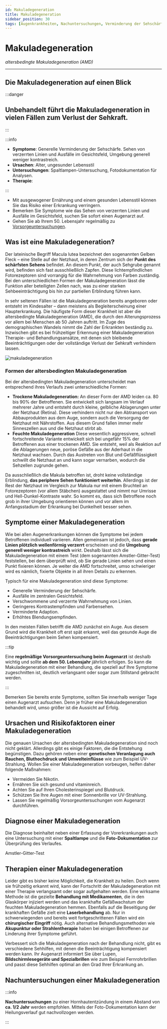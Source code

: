 ```yaml
---
id: Makuladegeneration
title: Makuladegeneration
sidebar_position: 30
tags: [Augenkrankheiten, Nachuntersuchungen, Verminderung der Sehschärfe, Spaltlampe]
---
```


# Makuladegeneration

*altersbedingte Makuladegeneration (AMD)*

------



## Die Makuladegeneration auf einen Blick

:::danger

<h2>Unbehandelt führt die Makuladegeneration in vielen Fällen zum Verlust der Sehkraft. </h2>

:::

:::info

- **Symptome**: Generelle Verminderung der Sehschärfe. Sehen von verzerrten Linien und Ausfälle im Gesichtsfeld, Umgebung generell weniger kontrastreich. 
- **Ursachen**: Alter, ungesunder Lebensstil
- **Untersuchungen**: Spaltlampen-Untersuchung, Fotodokumentation für Analysen.
- **Therapie**: 

:::

- Mit ausgewogener Ernährung und einem gesunden Lebensstil können Sie das Risiko einer Erkrankung verringern.
- Bemerken Sie Symptome wie das Sehen von verzerrten Linien und Ausfälle im Gesichtsfeld, suchen Sie sofort einen Augenarzt auf.
- Gehen Sie ab Ihrem 50. Lebensjahr regelmäßig zu [Vorsorgeuntersuchungen](/docs/Leistungen/Vorsorgeuntersuchungen).



## Was ist eine Makuladegeneration?

Der lateinische Begriff Macula lutea bezeichnet den sogenannten Gelben Fleck – eine Stelle auf der Netzhaut, in deren Zentrum sich der **Punkt des schärfsten Sehens** befindet. An diesem Punkt, der auch Sehgrube genannt wird, befinden sich fast ausschließlich Zapfen. Diese lichtempfindlichen Fotorezeptoren sind vorrangig für die Wahrnehmung von Farben zuständig. Bei den unterschiedlichen Formen der Makuladegeneration lässt die Funktion aller beteiligten Zellen nach, was zu einer starken Sehbeeinträchtigung bis hin zur partiellen Erblindung führen kann.

In sehr seltenen Fällen ist die Makuladegeneration bereits angeboren oder entsteht im Kindesalter – dann meistens als Begleiterscheinung einer Haupterkrankung. Die häufigste Form dieser Krankheit ist aber die altersbedingte Makuladegeneration (AMD), die durch den Alterungsprozess vor allem bei Menschen ab 50 Jahren auftritt. Im Zuge des demographischen Wandels nimmt die Zahl der Erkrankten beständig zu. Inzwischen gibt es bei frühzeitiger Erkennung einer Makuladegeneration Therapie- und Behandlungsansätze, mit denen sich bleibende Beeinträchtigungen oder der vollständige Verlust der Sehkraft verhindern lassen.

![makuladegeneration](https://www.blickcheck.de/wp-content/uploads/2017/04/hi_makuladegeneration-3.jpg)

### Formen der altersbedingten Makuladegeneration

Bei der altersbedingten Makuladegeneration unterscheidet man entsprechend ihres Verlaufs zwei unterschiedliche Formen: 

- **Trockene Makuladegeneration:** An dieser Form der AMD leiden ca. 80 bis 90% der Betroffenen. Sie entwickelt sich langsam im Verlauf mehrerer Jahre und entsteht durch kleine, gelbliche Ablagerungen unter der Netzhaut (Retina). Diese verhindern nicht nur den Abtransport von Abbauprodukten aus dem Auge, sondern auch die Versorgung der Netzhaut mit Nährstoffen. Aus diesem Grund fallen immer mehr Sinneszellen aus und die Netzhaut stirbt  ab.
- **Feuchte Makuladegeneration** Diese wesentlich aggressivere, schnell fortschreitende Variante entwickelt sich bei ungefähr 15% der Betroffenen aus einer trockenen AMD. Sie entsteht, weil als Reaktion auf die Ablagerungen neue, poröse Gefäße aus der Aderhaut in die Netzhaut wachsen. Durch das Austreten von Blut und Gefäßflüssigkeit schwillt die Netzhaut an und kann sogar vernarben, wodurch die Sehzellen zugrunde gehen.

Da ausschließlich die Makula betroffen ist, droht keine vollständige Erblindung, **das periphere Sehen funktioniert weiterhin**. Allerdings ist der Rest der Netzhaut im Vergleich zur Makula nur mit  einem Bruchteil an Fotorezeptoren (vor allem Stäbchen) ausgestattet und nimmt nur Umrisse und Hell-Dunkel-Kontraste wahr. So kommt es, dass sich Betroffene noch grob in ihrer Umgebung orientieren können und vor allem im Anfangsstadium der Erkrankung bei Dunkelheit besser sehen.



## Symptome einer Makuladegeneration

Wie bei allen Augenerkrankungen können die Symptome bei jedem  Betroffenen individuell variieren. Allen gemeinsam ist jedoch, dass **gerade Linien plötzlich wellenförmig verzerrt** erscheinen und die **Umgebung generell weniger kontrastreich** wirkt. Deshalb lässt sich die Makuladegeneration mit einem Test (dem sogenannten Amstler-Gitter-Test) feststellen, bei dem überprüft wird, ob Sie gerade Linien sehen und einen Punkt fixieren können. Je weiter die AMD fortschreitet, umso schwieriger wird es nämlich, fixierte Objekte in all ihren Details zu erkennen.

Typisch für eine Makuladegeneration sind diese Symptome:

- Generelle Verminderung der Sehschärfe.
- Ausfälle im zentralen Gesichtsfeld.
- Verschwommene und verzerrte Wahrnehmung von Linien.
- Geringeres Kontrastempfinden und Farbensehen.
- Verminderte Adaption.
- Erhöhtes Blendungsempfinden.

In den meisten Fällen betrifft die AMD zunächst ein Auge. Aus diesem Grund wird die Krankheit oft erst spät erkannt, weil das gesunde Auge die Beeinträchtigungen beim Sehen kompensiert. 

:::tip

Eine **regelmäßige Vorsorgeuntersuchung beim Augenarzt** ist deshalb wichtig und sollte **ab dem 50. Lebensjahr** jährlich erfolgen. So kann die Makuladegeneration mit einer Behandlung, die speziell auf Ihre Symptome zugeschnitten ist, deutlich verlangsamt oder sogar zum Stillstand gebracht werden. 

:::

Bemerken Sie bereits erste Symptome, sollten Sie innerhalb weniger Tage einen Augenarzt aufsuchen. Denn je früher eine Makuladegeneration behandelt wird, umso größer ist  die Aussicht auf Erfolg.



## Ursachen und Risikofaktoren einer Makuladegeneration

Die genauen Ursachen der altersbedingten Makuladegeneration sind noch nicht geklärt. Allerdings gibt es einige Faktoren, die die Entstehung  begünstigen. Dazu gehören neben einer **genetischen Veranlagung auch Rauchen, Bluthochdruck und Umwelteinflüsse** wie zum Beispiel UV-Strahlung. Wollen Sie einer Makuladegeneration vorbeugen, helfen daher folgende Maßnahmen:

- Vermeiden Sie Nikotin.
- Ernähren Sie sich gesund und vitaminreich.
- Achten Sie auf Ihren Cholesterinspiegel und Blutdruck.
- Schützen Sie Ihre Augen mit einer Sonnenbrille vor UV-Strahlung.
- Lassen Sie regelmäßig Vorsorgeuntersuchungen vom Augenarzt durchführen.



## Diagnose einer Makuladegeneration

Die Diagnose beinhaltet neben einer Erfassung der Vorerkrankungen auch eine Untersuchung mit einer **Spaltlampe** und die **Foto-Dokumentation** zur Überprüfung des Verlaufes. 

Amstler-Gitter-Test



## Therapien einer Makuladegeneration

Leider gibt es bisher keine Möglichkeit, die Krankheit zu heilen. Doch wenn sie frühzeitig erkannt wird, kann der Fortschritt der Makuladegeneration mit einer Therapie verlangsamt oder sogar aufgehalten werden. Eine wirksame Methode ist die gezielte **Behandlung mit Medikamenten**, die in den Glaskörper injiziert werden und das krankhafte Gefäßwachstum der feuchten  Makuladegeneration hemmen. Ebenfalls auf die Beseitigung der krankhaften Gefäße zielt eine **Laserbehandlung** ab. Nur in schwerwiegenden und bereits weit fortgeschrittenen Fällen wird ein **chirurgischer Eingriff** nötig. Auch alternative Behandlungsmethoden wie **Akupunktur oder Strahlentherapie** haben bei einigen Betroffenen zur Linderung ihrer Symptome geführt.

Verbessert sich die Makuladegeneration nach der Behandlung nicht, gibt es verschiedene Sehhilfen, mit denen die Beeinträchtigung kompensiert werden kann. Ihr Augenarzt informiert Sie über Lupen, **Bildschirmlesegeräte und Spezialbrillen** wie zum Beispiel Fernrohrbrillen und passt diese Sehhilfen optimal an den Grad Ihrer Erkrankung an.



## Nachuntersuchungen einer Makuladegeneration

:::info

**Nachuntersuchungen** zu einer Hornhautentzündung in einem Abstand von **ca. 1/2 Jahr** werden empfohlen. Mittels der Foto-Dokumentation kann der Heilungsverlauf gut nachvollzogen werden. 

:::
